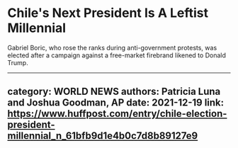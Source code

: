 # Chile's Next President Is A Leftist Millennial

Gabriel Boric, who rose the ranks during anti-government protests, was elected after a campaign against a free-market firebrand likened to Donald Trump.

---
category: WORLD NEWS
authors: Patricia Luna and Joshua Goodman, AP
date: 2021-12-19
link: https://www.huffpost.com/entry/chile-election-president-millennial_n_61bfb9d1e4b0c7d8b89127e9
---
